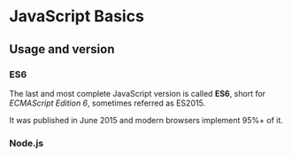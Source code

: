 # JavaScript Basics

## Usage and version

### ES6

The last and most complete JavaScript version is called **ES6**, short for _ECMAScript Edition 6_, sometimes referred as ES2015.

It was published in June 2015 and modern browsers implement 95%+ of it.

### Node.js





